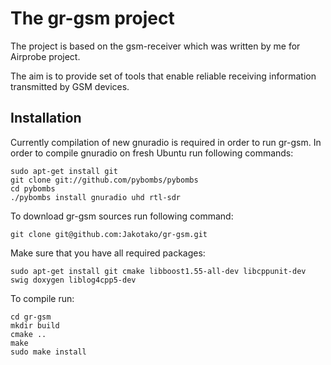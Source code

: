 The gr-gsm project
==================
The project is based on the gsm-receiver which was written by me for Airprobe project.

The aim is to provide set of tools that enable reliable receiving information transmitted by GSM devices.


Installation
------------

Currently compilation of new gnuradio is required in order to run gr-gsm. 
In order to compile gnuradio on fresh Ubuntu run following commands:

```
sudo apt-get install git
git clone git://github.com/pybombs/pybombs
cd pybombs
./pybombs install gnuradio uhd rtl-sdr
```

To download gr-gsm sources run following command:

```
git clone git@github.com:Jakotako/gr-gsm.git
```
Make sure that you have all required packages:

```
sudo apt-get install git cmake libboost1.55-all-dev libcppunit-dev swig doxygen liblog4cpp5-dev
```

To compile run:

```
cd gr-gsm
mkdir build
cmake ..
make
sudo make install
```


